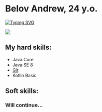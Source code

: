 # Belov Andrew, 24 y.o.
<a href="https://git.io/typing-svg"><img src="https://readme-typing-svg.herokuapp.com?font=Fira+Code&pause=1000&color=008B03&background=06060600&center=true&vCenter=true&multiline=true&width=500&lines=Hi+my+name+is+Andrew;I%60m+trainee+in+Android+%26+Java+development" alt="Typing SVG" /></a>


![](https://www.peoples.ru/character/movie/neo/neo_1.jpg)

## My hard skills:
- Java Core
- Java SE 8
- [Git](https://github.com/pianoplayer56?tab=repositories)
- Kotlin Basic
 
 ## Soft skills:
 ### Will continue...
